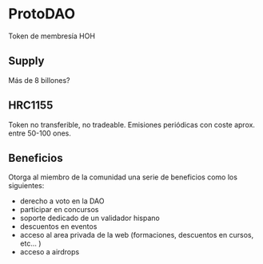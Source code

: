 # ProtoDAO

Token de membresía HOH

## Supply 
Más de 8 billones?

## HRC1155

Token no transferible, no tradeable. Emisiones periódicas con coste aprox. entre 50-100 ones.

## Beneficios

Otorga al miembro de la comunidad una serie de beneficios como los siguientes:

- derecho a voto en la DAO
- participar en concursos
- soporte dedicado de un validador hispano
- descuentos en eventos
- acceso al area privada de la web (formaciones, descuentos en cursos, etc... )
- acceso a airdrops
